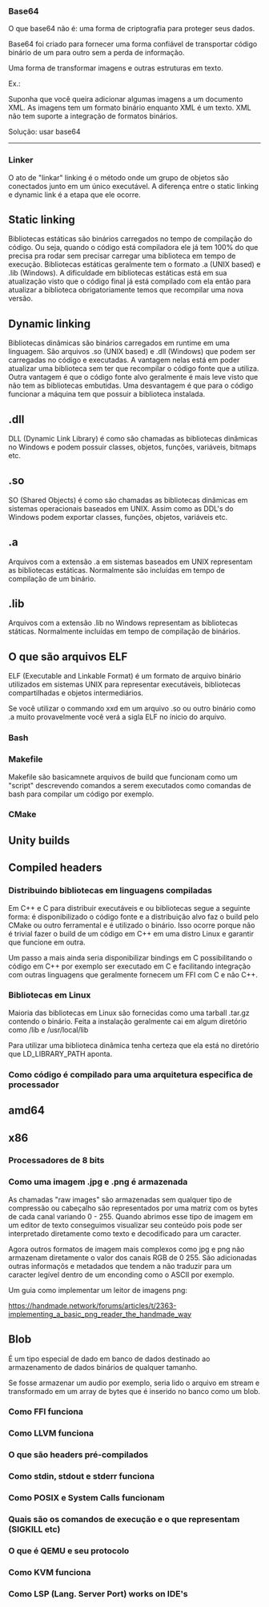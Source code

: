 ### Base64

O que base64 não é: uma forma de criptografia para proteger seus dados. 

Base64 foi criado para fornecer uma forma confiável de transportar código binário de um para outro sem a perda de informação. 

Uma forma de transformar imagens e outras estruturas em texto.

Ex.: 

Suponha que você queira adicionar algumas imagens a um documento XML. As imagens tem um formato binário enquanto XML é um texto. XML não tem suporte a integração de formatos binários. 

Solução: usar base64

<hr>

### Linker

O ato de "linkar" linking é o método onde um grupo de objetos são conectados junto em um único executável. A diferença entre o static linking e dynamic link é a etapa que ele ocorre.

## Static linking

Bibliotecas estáticas são binários carregados no tempo de compilação do código. Ou seja, quando o código está compiladora ele já tem 100% do que precisa pra rodar sem precisar carregar uma biblioteca em tempo de execução. Bibliotecas estáticas geralmente tem o formato .a (UNIX based) e .lib (Windows). A dificuldade em bibliotecas estáticas está em sua atualização visto que o código final já está compilado com ela então para atualizar a biblioteca obrigatoriamente temos que recompilar uma nova versão.


## Dynamic linking

Bibliotecas dinâmicas são binários carregados em runtime em uma linguagem. São arquivos .so (UNIX based) e .dll (Windows) que podem ser carregadas no código e executadas. A vantagem nelas está em poder atualizar uma biblioteca sem ter que recompilar o código fonte que a utiliza. Outra vantagem é que o código fonte alvo geralmente é mais leve visto que não tem as bibliotecas embutidas. Uma desvantagem é que para o código funcionar a máquina tem que possuir a biblioteca instalada.

## .dll

DLL (Dynamic Link Library) é como são chamadas as bibliotecas dinâmicas no Windows e podem possuir classes, objetos, funções, variáveis, bitmaps etc.

## .so 

SO (Shared Objects) é como são chamadas as bibliotecas dinâmicas em sistemas operacionais baseados em UNIX. Assim como as DDL's do Windows podem exportar classes, funções, objetos, variáveis etc.

## .a

Arquivos com a extensão .a em sistemas baseados em UNIX representam as bibliotecas estáticas. Normalmente são incluídas em tempo de compilação de um binário.

## .lib

Arquivos com a extensão .lib no Windows representam as bibliotecas státicas. Normalmente incluídas em tempo de compilação de binários.

## O que são arquivos ELF

ELF (Executable and Linkable Format) é um formato de arquivo binário utilizados em sistemas UNIX para representar executáveis, bibliotecas compartilhadas e objetos intermediários.

Se você utilizar o commando xxd em um arquivo .so ou outro binário como .a muito provavelmente você verá a sigla ELF no ínicio do arquivo. 

### Bash

### Makefile

Makefile são basicamnete arquivos de build que funcionam como um "script" descrevendo comandos a serem executados como comandas de bash para compilar um código por exemplo.

### CMake

## Unity builds

## Compiled headers

### Distribuindo bibliotecas em linguagens compiladas

Em C++ e C para distribuir executáveis e ou bibliotecas segue a seguinte forma: é disponibilizado o código fonte e a distribuição alvo faz o build pelo CMake ou outro ferramental e é utilizado o binário. Isso ocorre porque não é trivial fazer o build de um código em C++ em uma distro Linux e garantir que funcione em outra. 

Um passo a mais ainda seria disponibilizar bindings em C possibilitando o código em C++ por exemplo ser executado em C e facilitando integração com outras linguagens que geralmente fornecem um FFI com C e não C++.

### Bibliotecas em Linux

Maioria das bibliotecas em Linux são fornecidas como uma tarball .tar.gz contendo o binário. Feita a instalação geralmente cai em algum diretório como /lib e /usr/local/lib

Para utilizar uma biblioteca dinâmica tenha certeza que ela está no diretório que LD_LIBRARY_PATH aponta.

### Como código é compilado para uma arquitetura especifica de processador

## amd64

## x86

### Processadores de 8 bits

### Como uma imagem .jpg e .png é armazenada

As chamadas "raw images" são armazenadas sem qualquer tipo de compressão ou cabeçalho são representados por uma matriz com os bytes de cada canal variando 0 - 255. Quando abrimos esse tipo de imagem em um editor de texto conseguimos visualizar seu conteúdo pois pode ser interpretado diretamente como texto e decodificado para um caracter. 

Agora outros formatos de imagem mais complexos como jpg e png não armazenam diretamente o valor dos canais RGB de 0 255. São adicionadas outras informaçõs e metadados que tendem a não traduzir para um caracter legível dentro de um enconding como o ASCII por exemplo. 

Um guia como implementar um leitor de imagens png: 

https://handmade.network/forums/articles/t/2363-implementing_a_basic_png_reader_the_handmade_way

## Blob 

É um tipo especial de dado em banco de dados destinado ao armazenamento de dados binários de qualquer tamanho. 

Se fosse armazenar um audio por exemplo, seria lido o arquivo em stream e transformado em um array de bytes que é inserido no banco como um blob.

### Como FFI funciona

### Como LLVM funciona


### O que são headers pré-compilados


### Como stdin, stdout e stderr funciona


### Como POSIX e System Calls funcionam

### Quais são os comandos de execução e o que representam (SIGKILL etc)

### O que é QEMU e seu protocolo

### Como KVM funciona

### Como LSP (Lang. Server Port) works on IDE's